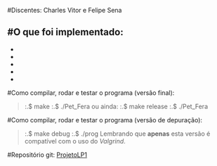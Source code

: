 #Discentes:
Charles Vitor e Felipe Sena

#O que foi implementado:
 - 

 - 

 - 

 - 

 - 

 - 

#Como compilar, rodar e testar o programa (versão final):
> :.$ make
> :.$ ./Pet_Fera
ou ainda:
> :.$ make release
> :.$ ./Pet_Fera

#Como compilar, rodar e testar o programa (versão de depuração):
> :.$ make debug
> :.$ ./prog
Lembrando que **apenas** esta versão é compatível com o uso do _Valgrind_.

#Repositório git:
[ProjetoLP1](https://github.com/Birdou/ProjetoLP1)
